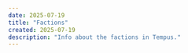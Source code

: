 ```yaml
---
date: 2025-07-19
title: "Factions"
created: 2025-07-19
description: "Info about the factions in Tempus."
---
```









<!-- Hugo will automatically list all pages in this section below this content -->